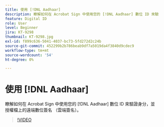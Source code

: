 ```yaml
---
title: 使用 [!DNL Aadhaar]
description: 瞭解如何在 Acrobat Sign 中使用您的 [!DNL Aadhaar] 數位 ID 來驗證身分，並授權在文件上進行遠端數位簽名 （雲端簽名）
feature: Digital ID
role: User
level: Beginner
jira: KT-9298
thumbnail: KT-9298.jpg
exl-id: f899c636-5041-4037-bc73-5fd272d2c24b
source-git-commit: 452299b2b786beab9df7a5019da4f3840d9cdec9
workflow-type: tm+mt
source-wordcount: '54'
ht-degree: 0%

---
```


# 使用 [!DNL Aadhaar]

瞭解如何在 Acrobat Sign 中使用您的 [!DNL Aadhaar] 數位 ID 來驗證身分，並授權檔上的遠端數位簽名 （雲端簽名）。

>[!VIDEO](https://video.tv.adobe.com/v/338362?quality=12&learn=on&hidetitle=true)
